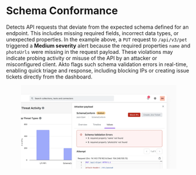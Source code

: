 # Schema Conformance

Detects API requests that deviate from the expected schema defined for an endpoint. This includes missing required fields, incorrect data types, or unexpected properties. In the example above, a `PUT` request to `/api/v3/pet` triggered a **Medium severity** alert because the required properties `name` and `photoUrls` were missing in the request payload. These violations may indicate probing activity or misuse of the API by an attacker or misconfigured client. Akto flags such schema validation errors in real-time, enabling quick triage and response, including blocking IPs or creating issue tickets directly from the dashboard.

<figure><img src="../../.gitbook/assets/image (2) (1) (1) (1).png" alt=""><figcaption></figcaption></figure>
